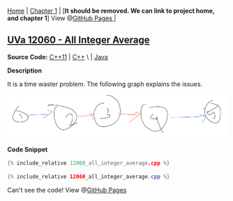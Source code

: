 [Home](../../../index.md) \|
[Chapter 1](../../../parts/chapter1.md) \| [**It should be removed. We can link to project home, and chapter 1**]
View @[GitHub Pages ](https://klmahmood.github.io/hello-world/src/chapter1/chapter2/12060.html)\|
## [UVa 12060 - All Integer Average](http://uva.onlinejudge.org/external/120/12060.pdf)

**Source Code:** [C++11](12060_all_integer_average.cpp) \| [C++](12060_all_integer_average.cpp) \ | [Java](12060_all_integer_average.cpp)


<!--
<a href="12060_all_integer_average.cpp" <download="">Download</a>
-->

**Description**

It is a time waster problem. The following graph explains the issues.

![The Graph](12060.png)

**Code Snippet**
```cpp
{% include_relative 12060_all_integer_average.cpp %}
```

```Java
{% include_relative 12060_all_integer_average.cpp %}
```
Can't see the code! View @[GitHub Pages](https://klmahmood.github.io/hello-world/src/chapter1/chapter2/12060.html)
<!--
Notes for Me:
Formatted.
Cross-platform
Tested.
-->
